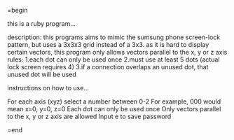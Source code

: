 =begin

this is a ruby program...

description: this programs aims to mimic the sumsung phone screen-lock pattern, but uses a 3x3x3 grid instead of a 3x3. 
             as it is hard to display certain vectors, this program only allows vectors parallel to the x, y or z axis
rules:
1.each dot can only be used once
2.must use at least 5 dots (actual lock screen requires 4)
3.if a connection overlaps an unused dot, that unused dot will be used

instructions on how to use...

For each axis (xyz) select a number between 0-2
For example, 000 would mean x=0, y=0, z=0
Each dot can only be used once
Only vectors parallel to the x, y or z axis are allowed
Input e to save password

=end
